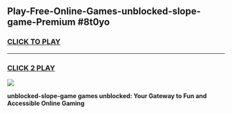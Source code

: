 
## Play-Free-Online-Games-unblocked-slope-game-Premium #8t0yo
<h3>
<a href="https://premium.freeplayer.one?title=unblocked-slope-game&ref=8M">CLICK TO PLAY</a></h3>
<hr>

<h3>
<a href="https://premium.freeplayer.one?title=unblocked-slope-game&ref=8M">CLICK 2 PLAY</a>
  
</h3>

<a href="https://premium.freeplayer.one?title=unblocked-slope-game&ref=8M"><img src="https://clearcache.store/games.png"></a>


**unblocked-slope-game games unblocked: Your Gateway to Fun and Accessible Online Gaming**
